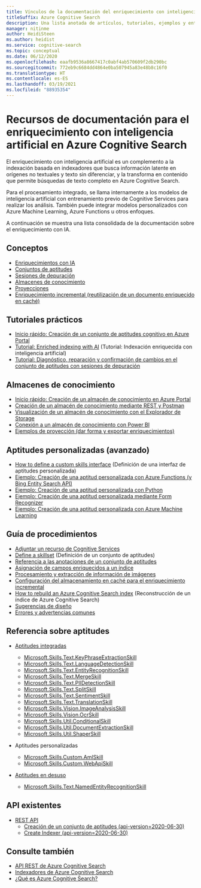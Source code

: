 ```yaml
---
title: Vínculos de la documentación del enriquecimiento con inteligencia artificial
titleSuffix: Azure Cognitive Search
description: Una lista anotada de artículos, tutoriales, ejemplos y entradas de blog relacionados con cargas de trabajo de enriquecimiento con inteligencia artificial en Azure Cognitive Search.
manager: nitinme
author: HeidiSteen
ms.author: heidist
ms.service: cognitive-search
ms.topic: conceptual
ms.date: 06/12/2020
ms.openlocfilehash: eaafb9536a8667417c0abf4ab570609f2db290bc
ms.sourcegitcommit: 772eb9c6684dd4864e0ba507945a83e48b8c16f0
ms.translationtype: HT
ms.contentlocale: es-ES
ms.lasthandoff: 03/19/2021
ms.locfileid: "88935354"
---
```

# <a name="documentation-resources-for-ai-enrichment-in-azure-cognitive-search"></a>Recursos de documentación para el enriquecimiento con inteligencia artificial en Azure Cognitive Search

El enriquecimiento con inteligencia artificial es un complemento a la indexación basada en indexadores que busca información latente en orígenes no textuales y texto sin diferenciar, y la transforma en contenido que permite búsquedas de texto completo en Azure Cognitive Search. 

Para el procesamiento integrado, se llama internamente a los modelos de inteligencia artificial con entrenamiento previo de Cognitive Services para realizar los análisis. También puede integrar modelos personalizados con Azure Machine Learning, Azure Functions u otros enfoques.

A continuación se muestra una lista consolidada de la documentación sobre el enriquecimiento con IA.

## <a name="concepts"></a>Conceptos

+ [Enriquecimientos con IA](cognitive-search-concept-intro.md)
+ [Conjuntos de aptitudes](cognitive-search-working-with-skillsets.md)
+ [Sesiones de depuración](cognitive-search-debug-session.md)
+ [Almacenes de conocimiento](knowledge-store-concept-intro.md)
+ [Proyecciones](knowledge-store-projection-overview.md)
+ [Enriquecimiento incremental (reutilización de un documento enriquecido en caché)](cognitive-search-incremental-indexing-conceptual.md)

## <a name="hands-on-walkthroughs"></a>Tutoriales prácticos

+ [Inicio rápido: Creación de un conjunto de aptitudes cognitivo en Azure Portal](cognitive-search-quickstart-blob.md)
+ [Tutorial: Enriched indexing with AI](cognitive-search-tutorial-blob.md) (Tutorial: Indexación enriquecida con inteligencia artificial)
+ [Tutorial: Diagnóstico, reparación y confirmación de cambios en el conjunto de aptitudes con sesiones de depuración](cognitive-search-tutorial-debug-sessions.md)

## <a name="knowledge-stores"></a>Almacenes de conocimiento

+ [Inicio rápido: Creación de un almacén de conocimiento en Azure Portal](knowledge-store-create-portal.md)
+ [Creación de un almacén de conocimiento mediante REST y Postman](knowledge-store-create-rest.md)
+ [Visualización de un almacén de conocimiento con el Explorador de Storage](knowledge-store-view-storage-explorer.md)
+ [Conexión a un almacén de conocimiento con Power BI](knowledge-store-connect-power-bi.md)
+ [Ejemplos de proyección (dar forma y exportar enriquecimientos)](knowledge-store-projections-examples.md)

## <a name="custom-skills-advanced"></a>Aptitudes personalizadas (avanzado)

+ [How to define a custom skills interface](cognitive-search-custom-skill-interface.md) (Definición de una interfaz de aptitudes personalizada)
+ [Ejemplo: Creación de una aptitud personalizada con Azure Functions (y Bing Entity Search API)](cognitive-search-create-custom-skill-example.md)
+ [Ejemplo: Creación de una aptitud personalizada con Python](cognitive-search-custom-skill-python.md)
+ [Ejemplo: Creación de una aptitud personalizada mediante Form Recognizer](cognitive-search-custom-skill-form.md) 
+ [Ejemplo: Creación de una aptitud personalizada con Azure Machine Learning](cognitive-search-tutorial-aml-custom-skill.md) 

## <a name="how-to-guidance"></a>Guía de procedimientos

+ [Adjuntar un recurso de Cognitive Services](cognitive-search-attach-cognitive-services.md)
+ [Define a skillset](cognitive-search-defining-skillset.md) (Definición de un conjunto de aptitudes)
+ [Referencia a las anotaciones de un conjunto de aptitudes](cognitive-search-concept-annotations-syntax.md)
+ [Asignación de campos enriquecidos a un índice](cognitive-search-output-field-mapping.md)
+ [Procesamiento y extracción de información de imágenes](cognitive-search-concept-image-scenarios.md)
+ [Configuración del almacenamiento en caché para el enriquecimiento incremental](search-howto-incremental-index.md)
+ [How to rebuild an Azure Cognitive Search index](search-howto-reindex.md) (Reconstrucción de un índice de Azure Cognitive Search)
+ [Sugerencias de diseño](cognitive-search-concept-troubleshooting.md)
+ [Errores y advertencias comunes](cognitive-search-common-errors-warnings.md)

## <a name="skills-reference"></a>Referencia sobre aptitudes

+ [Aptitudes integradas](cognitive-search-predefined-skills.md)
  + [Microsoft.Skills.Text.KeyPhraseExtractionSkill](cognitive-search-skill-keyphrases.md)
  + [Microsoft.Skills.Text.LanguageDetectionSkill](cognitive-search-skill-language-detection.md)
  + [Microsoft.Skills.Text.EntityRecognitionSkill](cognitive-search-skill-entity-recognition.md)
  + [Microsoft.Skills.Text.MergeSkill](cognitive-search-skill-textmerger.md)
  + [Microsoft.Skills.Text.PIIDetectionSkill](cognitive-search-skill-pii-detection.md)
  + [Microsoft.Skills.Text.SplitSkill](cognitive-search-skill-textsplit.md)
  + [Microsoft.Skills.Text.SentimentSkill](cognitive-search-skill-sentiment.md)
  + [Microsoft.Skills.Text.TranslationSkill](cognitive-search-skill-text-translation.md)
  + [Microsoft.Skills.Vision.ImageAnalysisSkill](cognitive-search-skill-image-analysis.md)
  + [Microsoft.Skills.Vision.OcrSkill](cognitive-search-skill-ocr.md)
  + [Microsoft.Skills.Util.ConditionalSkill](cognitive-search-skill-conditional.md)
  + [Microsoft.Skills.Util.DocumentExtractionSkill](cognitive-search-skill-document-extraction.md)
  + [Microsoft.Skills.Util.ShaperSkill](cognitive-search-skill-shaper.md)

+ Aptitudes personalizadas
  + [Microsoft.Skills.Custom.AmlSkill](cognitive-search-aml-skill.md)
  + [Microsoft.Skills.Custom.WebApiSkill](cognitive-search-custom-skill-web-api.md)

+ [Aptitudes en desuso](cognitive-search-skill-deprecated.md)
  + [Microsoft.Skills.Text.NamedEntityRecognitionSkill](cognitive-search-skill-named-entity-recognition.md)

## <a name="apis"></a>API existentes

+ [REST API](/rest/api/searchservice/)
  + [Creación de un conjunto de aptitudes (api-version=2020-06-30)](/rest/api/searchservice/create-skillset)
  + [Create Indexer (api-version=2020-06-30)](/rest/api/searchservice/create-indexer)

## <a name="see-also"></a>Consulte también

+ [API REST de Azure Cognitive Search](/rest/api/searchservice/)
+ [Indexadores de Azure Cognitive Search](search-indexer-overview.md)
+ [¿Qué es Azure Cognitive Search?](search-what-is-azure-search.md)
